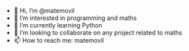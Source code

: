 - 👋 Hi, I’m @matemovil
- 👀 I’m interested in programming and maths
- 🌱 I’m currently learning Python
- 💞️ I’m looking to collaborate on any project related to maths
- 📫 How to reach me: matemovil

<!---
matemovil/matemovil is a ✨ special ✨ repository because its `README.md` (this file) appears on your GitHub profile.
You can click the Preview link to take a look at your changes.
--->
